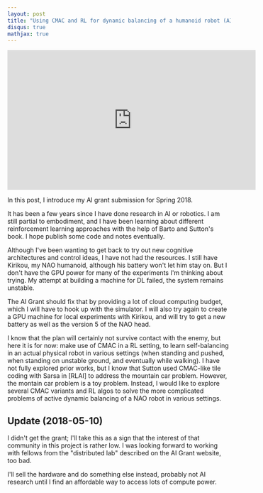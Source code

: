 ```yaml
---
layout: post
title: "Using CMAC and RL for dynamic balancing of a humanoid robot (AI Grant submission)"
disqus: true
mathjax: true
---
```


<div class="video">
<iframe width="560" height="315" src="https://www.youtube.com/embed/Kqsx2f8xfls?rel=0" frameborder="0" allow="autoplay; encrypted-media" allowfullscreen></iframe>
</div>

In this post, I introduce my AI grant submission for Spring 2018.

It has been a few years since I have done research in AI or robotics. I am 
still partial to embodiment, and I have been learning about different 
reinforcement learning approaches with the help of Barto and Sutton's book. 
I hope publish some code and notes eventually.

Although I've been wanting to get back to try out new cognitive architectures 
and control ideas, I have not had the resources. I still have Kirikou, my NAO 
humanoid, although his battery won't let him stay on. But I don't have the GPU 
power for many of the experiments I'm thinking about trying. My attempt at 
building a machine for DL failed, the system remains unstable.

The AI Grant should fix that by providing a lot of cloud computing budget, which 
I will have to hook up with the simulator. I will also try again to create a GPU
machine for local experiments with Kirikou, and will try to get a new battery as
well as the version 5 of the NAO head.

I know that the plan will certainly not survive contact with the enemy, but here
it is for now: make use of CMAC in a RL setting, to learn self-balancing in an
actual physical robot in various settings (when standing and pushed, when 
standing on unstable ground, and eventually while walking). I have not fully 
explored prior works, but I know that Sutton used CMAC-like tile coding with 
Sarsa in [RLAI] to address the mountain car problem. However, the montain car 
problem is a toy problem. Instead, I would like to explore several CMAC variants
and RL algos to solve the more complicated problems of active dynamic 
balancing of a NAO robot in various settings.

## Update (2018-05-10)

I didn't get the grant; I'll take this as a sign that the interest of that 
community in this project is rather low. I was looking forward to working with
fellows from the "distributed lab" described on the AI Grant website, too bad.

I'll sell the hardware and do something else instead, probably not AI research 
until I find an affordable way to access lots of compute power.

